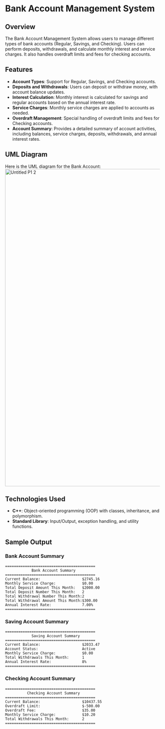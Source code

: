 
# Bank Account Management System

## Overview
The Bank Account Management System allows users to manage different types of bank accounts (Regular, Savings, and Checking). Users can perform deposits, withdrawals, and calculate monthly interest and service charges. It also handles overdraft limits and fees for checking accounts.

## Features
- **Account Types**: Support for Regular, Savings, and Checking accounts.
- **Deposits and Withdrawals**: Users can deposit or withdraw money, with account balance updates.
- **Interest Calculation**: Monthly interest is calculated for savings and regular accounts based on the annual interest rate.
- **Service Charges**: Monthly service charges are applied to accounts as needed.
- **Overdraft Management**: Special handling of overdraft limits and fees for Checking accounts.
- **Account Summary**: Provides a detailed summary of account activities, including balances, service charges, deposits, withdrawals, and annual interest rates.

## UML Diagram
Here is the UML diagram for the Bank Account:
<img width="1032" alt="Untitled P1 2" src="https://github.com/user-attachments/assets/548baab8-7e77-4cb8-a28e-5f5ef9220ff2" />


## Technologies Used
- **C++**: Object-oriented programming (OOP) with classes, inheritance, and polymorphism.
- **Standard Library**: Input/Output, exception handling, and utility functions.

## Sample Output

### Bank Account Summary

```
=========================================
            Bank Account Summary        
=========================================
Current Balance:                   $2745.16     
Monthly Service Charge:            $0.00        
Total Deposit Amount This Month:   $2000.00     
Total Deposit Number This Month:   2           
Total Withdrawal Number This Month:2           
Total Withdrawal Amount This Month:$300.00      
Annual Interest Rate:              7.00%
=========================================
```

### Saving Account Summary
```
=========================================
            Saving Account Summary      
=========================================
Current Balance:                   $2033.47   
Account Status:                    Active    
Monthly Service Charge:            $0.00      
Total Withdrawals This Month:      1         
Annual Interest Rate:              8%
=========================================

```
### Checking Account Summary
```
=========================================
          Checking Account Summary      
=========================================
Current Balance:                   $10437.55  
Overdraft Limit:                   $-500.00   
Overdraft Fee:                     $35.00     
Monthly Service Charge:            $10.20     
Total Withdrawals This Month:      2         
=========================================
```
